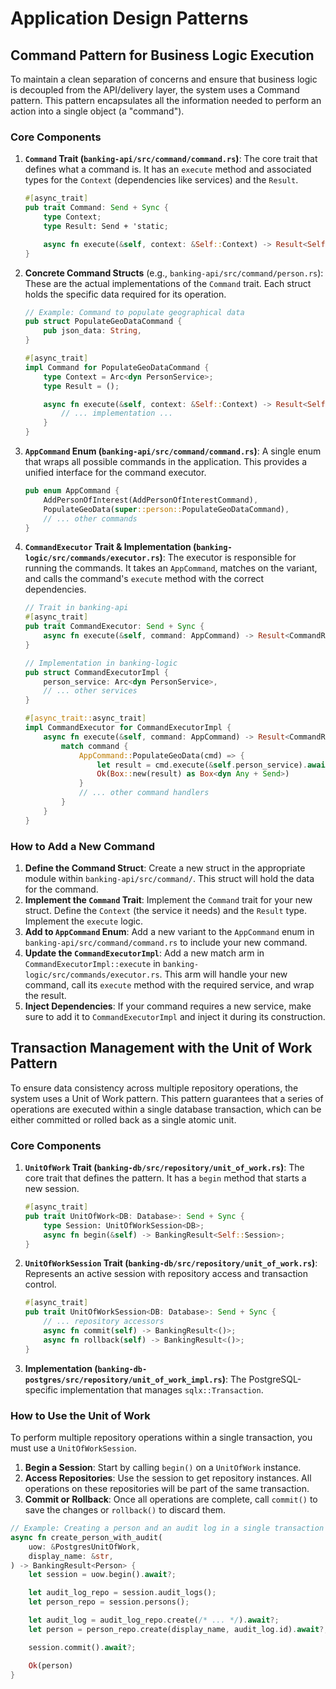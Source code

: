 # Application Design Patterns

## Command Pattern for Business Logic Execution

To maintain a clean separation of concerns and ensure that business logic is decoupled from the API/delivery layer, the system uses a Command pattern. This pattern encapsulates all the information needed to perform an action into a single object (a "command").

### Core Components

1.  **`Command` Trait (`banking-api/src/command/command.rs`)**: The core trait that defines what a command is. It has an `execute` method and associated types for the `Context` (dependencies like services) and the `Result`.

    ```rust
    #[async_trait]
    pub trait Command: Send + Sync {
        type Context;
        type Result: Send + 'static;

        async fn execute(&self, context: &Self::Context) -> Result<Self::Result, BankingError>;
    }
    ```

2.  **Concrete Command Structs** (e.g., `banking-api/src/command/person.rs`): These are the actual implementations of the `Command` trait. Each struct holds the specific data required for its operation.

    ```rust
    // Example: Command to populate geographical data
    pub struct PopulateGeoDataCommand {
        pub json_data: String,
    }

    #[async_trait]
    impl Command for PopulateGeoDataCommand {
        type Context = Arc<dyn PersonService>;
        type Result = ();

        async fn execute(&self, context: &Self::Context) -> Result<Self::Result, BankingError> {
            // ... implementation ...
        }
    }
    ```

3.  **`AppCommand` Enum (`banking-api/src/command/command.rs`)**: A single enum that wraps all possible commands in the application. This provides a unified interface for the command executor.

    ```rust
    pub enum AppCommand {
        AddPersonOfInterest(AddPersonOfInterestCommand),
        PopulateGeoData(super::person::PopulateGeoDataCommand),
        // ... other commands
    }
    ```

4.  **`CommandExecutor` Trait & Implementation (`banking-logic/src/commands/executor.rs`)**: The executor is responsible for running the commands. It takes an `AppCommand`, matches on the variant, and calls the command's `execute` method with the correct dependencies.

    ```rust
    // Trait in banking-api
    #[async_trait]
    pub trait CommandExecutor: Send + Sync {
        async fn execute(&self, command: AppCommand) -> Result<CommandResult, BankingError>;
    }

    // Implementation in banking-logic
    pub struct CommandExecutorImpl {
        person_service: Arc<dyn PersonService>,
        // ... other services
    }

    #[async_trait::async_trait]
    impl CommandExecutor for CommandExecutorImpl {
        async fn execute(&self, command: AppCommand) -> Result<CommandResult, BankingError> {
            match command {
                AppCommand::PopulateGeoData(cmd) => {
                    let result = cmd.execute(&self.person_service).await?;
                    Ok(Box::new(result) as Box<dyn Any + Send>)
                }
                // ... other command handlers
            }
        }
    }
    ```

### How to Add a New Command

1.  **Define the Command Struct**: Create a new struct in the appropriate module within `banking-api/src/command/`. This struct will hold the data for the command.
2.  **Implement the `Command` Trait**: Implement the `Command` trait for your new struct. Define the `Context` (the service it needs) and the `Result` type. Implement the `execute` logic.
3.  **Add to `AppCommand` Enum**: Add a new variant to the `AppCommand` enum in `banking-api/src/command/command.rs` to include your new command.
4.  **Update the `CommandExecutorImpl`**: Add a new match arm in `CommandExecutorImpl::execute` in `banking-logic/src/commands/executor.rs`. This arm will handle your new command, call its `execute` method with the required service, and wrap the result.
5.  **Inject Dependencies**: If your command requires a new service, make sure to add it to `CommandExecutorImpl` and inject it during its construction.

## Transaction Management with the Unit of Work Pattern

To ensure data consistency across multiple repository operations, the system uses a Unit of Work pattern. This pattern guarantees that a series of operations are executed within a single database transaction, which can be either committed or rolled back as a single atomic unit.

### Core Components

1.  **`UnitOfWork` Trait (`banking-db/src/repository/unit_of_work.rs`)**: The core trait that defines the pattern. It has a `begin` method that starts a new session.

    ```rust
    #[async_trait]
    pub trait UnitOfWork<DB: Database>: Send + Sync {
        type Session: UnitOfWorkSession<DB>;
        async fn begin(&self) -> BankingResult<Self::Session>;
    }
    ```

2.  **`UnitOfWorkSession` Trait (`banking-db/src/repository/unit_of_work.rs`)**: Represents an active session with repository access and transaction control.

    ```rust
    #[async_trait]
    pub trait UnitOfWorkSession<DB: Database>: Send + Sync {
        // ... repository accessors
        async fn commit(self) -> BankingResult<()>;
        async fn rollback(self) -> BankingResult<()>;
    }
    ```

3.  **Implementation (`banking-db-postgres/src/repository/unit_of_work_impl.rs`)**: The PostgreSQL-specific implementation that manages `sqlx::Transaction`.

### How to Use the Unit of Work

To perform multiple repository operations within a single transaction, you must use a `UnitOfWorkSession`.

1.  **Begin a Session**: Start by calling `begin()` on a `UnitOfWork` instance.
2.  **Access Repositories**: Use the session to get repository instances. All operations on these repositories will be part of the same transaction.
3.  **Commit or Rollback**: Once all operations are complete, call `commit()` to save the changes or `rollback()` to discard them.

```rust
// Example: Creating a person and an audit log in a single transaction
async fn create_person_with_audit(
    uow: &PostgresUnitOfWork,
    display_name: &str,
) -> BankingResult<Person> {
    let session = uow.begin().await?;

    let audit_log_repo = session.audit_logs();
    let person_repo = session.persons();

    let audit_log = audit_log_repo.create(/* ... */).await?;
    let person = person_repo.create(display_name, audit_log.id).await?;

    session.commit().await?;

    Ok(person)
}